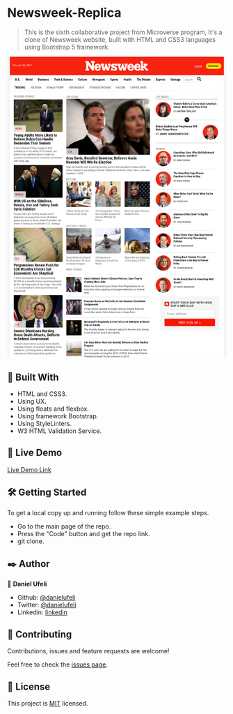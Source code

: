 # Newsweek-Replica

> This is the sixth collaborative project from Microverse program, It's a clone of Newsweek website, built with HTML and CSS3 languages using Bootstrap 5 framework.

![screenshot](./asset/images/screenshot.png)


## 🔧 Built With

- HTML and CSS3.
- Using UX.
- Using floats and flexbox.
- Using framework Bootstrap.
- Using StyleLinters.
- W3 HTML Validation Service.

## 🔴 Live Demo

[Live Demo Link](https://danielufeli.github.io/newsweek-replica/.)


## 🛠 Getting Started

To get a local copy up and running follow these simple example steps.

- Go to the main page of the repo.
- Press the "Code" button and get the repo link.
- git clone.

## ✒️ Author

👤 **Daniel Ufeli**

- Github: [@danielufeli](https://github.com/danielufeli)
- Twitter: [@danielufeli](https://twitter.com/danielufeli)
- Linkedin: [linkedin](https://www.linkedin.com/in/danielufeli/)

## 🤝 Contributing

Contributions, issues and feature requests are welcome!

Feel free to check the [issues page](issues/).

## 📝 License

This project is [MIT](LICENSE) licensed.
